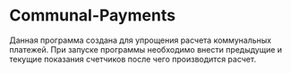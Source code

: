 # Communal-Payments
Данная программа создана для упрощения расчета коммунальных платежей.
При запуске программы необходимо внести предыдущие и текущие показания счетчиков после чего производится расчет.
